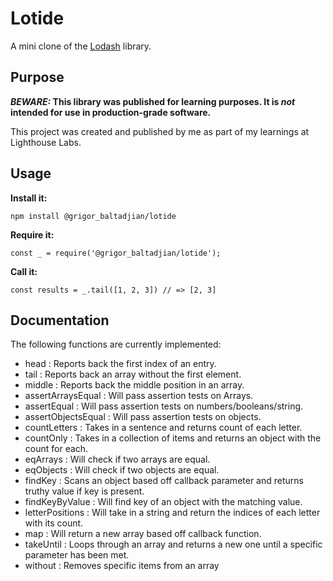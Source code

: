# Lotide

A mini clone of the [Lodash](https://lodash.com) library.

## Purpose

**_BEWARE:_ This library was published for learning purposes. It is _not_ intended for use in production-grade software.**

This project was created and published by me as part of my learnings at Lighthouse Labs. 

## Usage

**Install it:**

`npm install @grigor_baltadjian/lotide`

**Require it:**

`const _ = require('@grigor_baltadjian/lotide');`

**Call it:**

`const results = _.tail([1, 2, 3]) // => [2, 3]`

## Documentation

The following functions are currently implemented:

* head : Reports back the first index of an entry.
* tail : Reports back an array without the first element.
* middle : Reports back the middle position in an array.
* assertArraysEqual : Will pass assertion tests on Arrays.
* assertEqual : Will pass assertion tests on numbers/booleans/string.
* assertObjectsEqual : Will pass assertion tests on objects.
* countLetters : Takes in a sentence and returns count of each letter.
* countOnly : Takes in a collection of items and returns an object with the count for each.
* eqArrays : Will check if two arrays are equal.
* eqObjects : Will check if two objects are equal.
* findKey : Scans an object based off callback parameter and returns truthy value if key is present.
* findKeyByValue : Will find key of an object with the matching value.
* letterPositions : Will take in a string and return the indices of each letter with its count.
* map : Will return a new array based off callback function.
* takeUntil : Loops through an array and returns a new one until a specific parameter has been met.
* without : Removes specific items from an array
